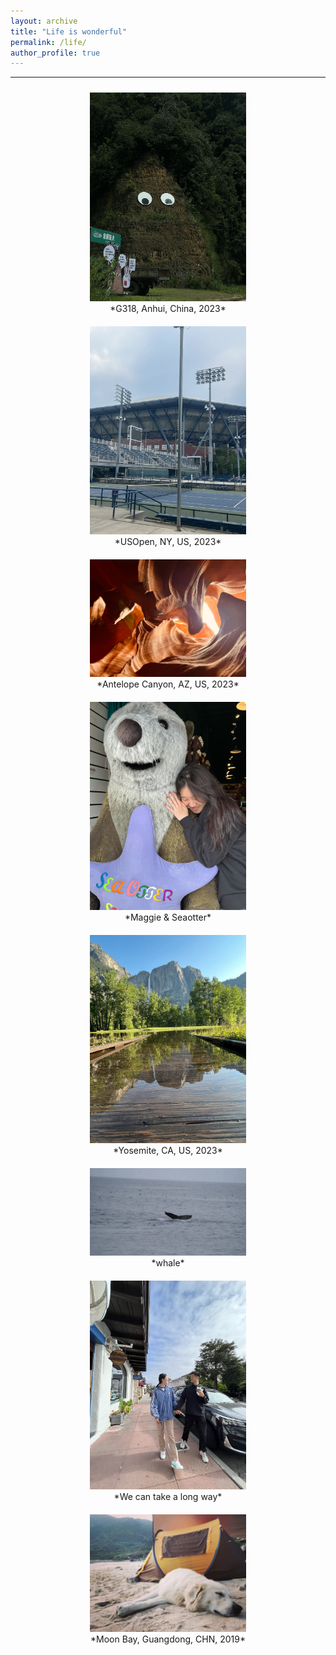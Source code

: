 ```yaml
---
layout: archive
title: "Life is wonderful"
permalink: /life/
author_profile: true
---
```


------

<div style="display: flex; justify-content: space-around; align-items: flex-start; flex-wrap: wrap;">
    <div style="text-align: center; margin: 10px;">
        <img src="../images/life/318.jpg" alt="Image Description 1" width="250"/>
        <figcaption>*G318, Anhui, China, 2023*</figcaption>
    </div>
    <div style="text-align: center; margin: 10px;">
        <img src="../images/life/US_open.jpg" alt="Image Description 2" width="250"/>
        <figcaption>*USOpen, NY, US, 2023*</figcaption>
    </div>
</div>

<div style="display: flex; justify-content: space-around; align-items: flex-start; flex-wrap: wrap;">
    <div style="text-align: center; margin: 10px;">
        <img src="../images/life/Antelope_Canyon.jpg" alt="Image Description 3" width="250"/>
        <figcaption>*Antelope Canyon, AZ, US, 2023*</figcaption>
    </div>
    <div style="text-align: center; margin: 10px;">
        <img src="../images/life/seaotter.jpg" alt="Image Description 4" width="250"/>
        <figcaption>*Maggie & Seaotter*</figcaption>
    </div>
</div>

<div style="display: flex; justify-content: space-around; align-items: flex-start; flex-wrap: wrap;">
    <div style="text-align: center; margin: 10px;">
        <img src="../images/life/Yosemite.jpg" alt="Image Description 5" width="250"/>
        <figcaption>*Yosemite, CA, US, 2023*</figcaption>
    </div>
    <div style="text-align: center; margin: 10px;">
        <img src="../images/life/whale.jpg" alt="Image Description 6" width="250"/>
        <figcaption>*whale*</figcaption>
    </div>
</div>

<div style="display: flex; justify-content: space-around; align-items: flex-start; flex-wrap: wrap;">
    <div style="text-align: center; margin: 10px;">
        <img src="../images/life/Monterey.jpg" alt="Image Description 5" width="250"/>
        <figcaption>*We can take a long way*</figcaption>
    </div>
    <div style="text-align: center; margin: 10px;">
        <img src="../images/life/Moon_Bay.jpg" alt="Image Description 6" width="250"/>
        <figcaption>*Moon Bay, Guangdong, CHN, 2019*</figcaption>
    </div>
</div>

